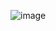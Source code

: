 ![image](https://user-images.githubusercontent.com/74815634/134324677-16973d1f-028d-465e-9fbc-c7149ff853ef.png)
